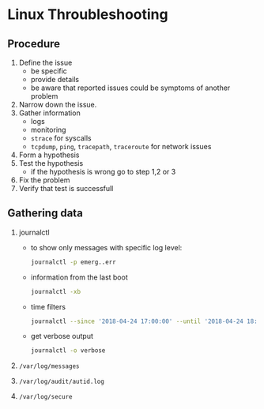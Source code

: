 # Linux Throubleshooting

## Procedure
1. Define the issue
    * be specific
    * provide details
    * be aware that reported issues could be symptoms of another problem
1. Narrow down the issue.
1. Gather information
    * logs
    * monitoring
    * `strace` for syscalls
    * `tcpdump`, `ping`, `tracepath`, `traceroute` for network issues
1. Form a hypothesis
1. Test the hypothesis
    * if the hypothesis is wrong go to step 1,2 or 3
1. Fix the problem
1. Verify that test is successfull


## Gathering data
1. journalctl
    * to show only messages with specific log level:
        ```bash
        journalctl -p emerg..err
        ```

    * information from the last boot

        ```bash
        journalctl -xb
        ```

    * time filters

        ```bash
        journalctl --since '2018-04-24 17:00:00' --until '2018-04-24 18:00:00'
        ```

    * get verbose output

        ```bash
        journalctl -o verbose
        ```

1. `/var/log/messages`
1. `/var/log/audit/autid.log`
1. `/var/log/secure`
